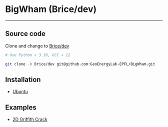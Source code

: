 # BigWham (Brice/dev)

---

## Source code

Clone and change to [Brice/dev](https://github.com/GeoEnergyLab-EPFL/BigWham/tree/Brice/dev)

```bash
# Use Python < 3.10, GCC < 12

git clone -b Brice/dev git@github.com:GeoEnergyLab-EPFL/BigWham.git
```

## Installation
- [Ubuntu](installation/ubuntu.md)


## Examples
- [2D Griffith Crack](examples/griffith_crack.md)